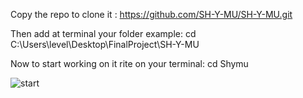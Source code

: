 Copy the repo to clone it : https://github.com/SH-Y-MU/SH-Y-MU.git

Then add at terminal your folder example: cd C:\Users\level\Desktop\FinalProject\SH-Y-MU

Now to start working on it rite on your terminal:  cd Shymu


![start](https://user-images.githubusercontent.com/104593484/191006262-66dde5d9-0f72-46b0-8c01-2b7b848fac9f.png)
